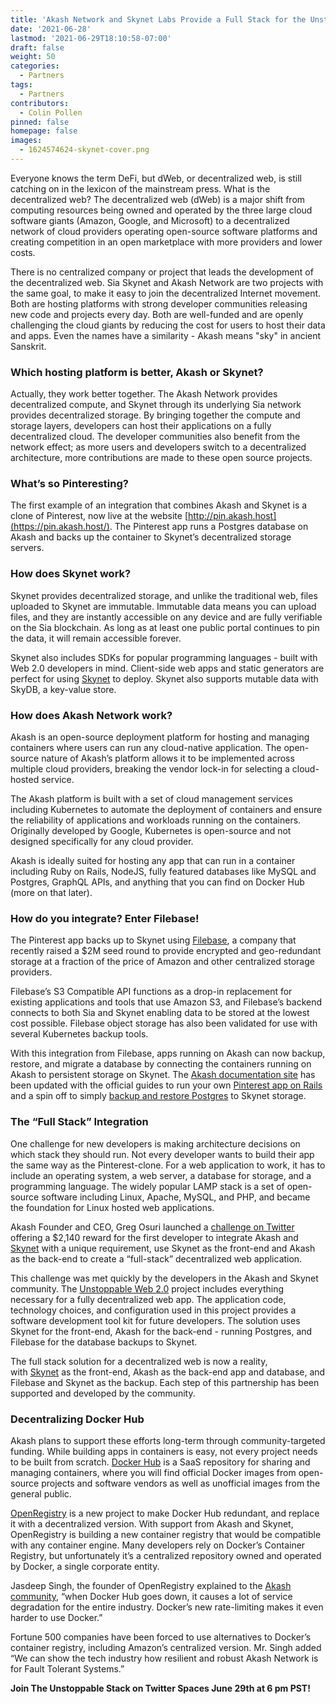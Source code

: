 ```yaml
---
title: 'Akash Network and Skynet Labs Provide a Full Stack for the Unstoppable Web '
date: '2021-06-28'
lastmod: '2021-06-29T18:10:58-07:00'
draft: false
weight: 50
categories:
  - Partners
tags:
  - Partners
contributors:
  - Colin Pollen
pinned: false
homepage: false
images:
  - 1624574624-skynet-cover.png
---
```

Everyone knows the term DeFi, but dWeb, or decentralized web, is still catching on in the lexicon of the mainstream press. What is the decentralized web? The decentralized web (dWeb) is a major shift from computing resources being owned and operated by the three large cloud software giants (Amazon, Google, and Microsoft) to a decentralized network of cloud providers operating open-source software platforms and creating competition in an open marketplace with more providers and lower costs.

There is no centralized company or project that leads the development of the decentralized web. Sia Skynet and Akash Network are two projects with the same goal, to make it easy to join the decentralized Internet movement. Both are hosting platforms with strong developer communities releasing new code and projects every day. Both are well-funded and are openly challenging the cloud giants by reducing the cost for users to host their data and apps. Even the names have a similarity - Akash means "sky" in ancient Sanskrit. 

### **Which hosting platform is better, Akash or Skynet?** 

Actually, they work better together. The Akash Network provides decentralized compute, and Skynet through its underlying Sia network provides decentralized storage. By bringing together the compute and storage layers, developers can host their applications on a fully decentralized cloud. The developer communities also benefit from the network effect; as more users and developers switch to a decentralized architecture, more contributions are made to these open source projects.

### **What’s so Pinteresting?**

The first example of an integration that combines Akash and Skynet is a clone of Pinterest, now live at the website [http://pin.akash.host](https://pin.akash.host/). The Pinterest app runs a Postgres database on Akash and backs up the container to Skynet’s decentralized storage servers. 

### **How does Skynet work?**

Skynet provides decentralized storage, and unlike the traditional web, files uploaded to Skynet are immutable. Immutable data means you can upload files, and they are instantly accessible on any device and are fully verifiable on the Sia blockchain. As long as at least one public portal continues to pin the data, it will remain accessible forever.

Skynet also includes SDKs for popular programming languages - built with Web 2.0 developers in mind. Client-side web apps and static generators are perfect for using [Skynet](http://siasky.net/) to deploy. Skynet also supports mutable data with SkyDB, a key-value store. 

### **How does Akash Network work?**

Akash is an open-source deployment platform for hosting and managing containers where users can run any cloud-native application. The open-source nature of Akash’s platform allows it to be implemented across multiple cloud providers, breaking the vendor lock-in for selecting a cloud-hosted service.

The Akash platform is built with a set of cloud management services including Kubernetes to automate the deployment of containers and ensure the reliability of applications and workloads running on the containers. Originally developed by Google, Kubernetes is open-source and not designed specifically for any cloud provider. 

Akash is ideally suited for hosting any app that can run in a container including Ruby on Rails, NodeJS, fully featured databases like MySQL and Postgres, GraphQL APIs, and anything that you can find on Docker Hub (more on that later).

### **How do you integrate? Enter Filebase!**

The Pinterest app backs up to Skynet using [Filebase](https://filebase.com/), a company that recently raised a $2M seed round to provide encrypted and geo-redundant storage at a fraction of the price of Amazon and other centralized storage providers. 

Filebase’s S3 Compatible API functions as a drop-in replacement for existing applications and tools that use Amazon S3, and Filebase’s backend connects to both Sia and Skynet enabling data to be stored at the lowest cost possible. Filebase object storage has also been validated for use with several Kubernetes backup tools. 

With this integration from Filebase, apps running on Akash can now backup, restore, and migrate a database by connecting the containers running on Akash to persistent storage on Skynet. The [Akash documentation site](http://docs.akash.network/) has been updated with the official guides to run your own [Pinterest app on Rails](https://github.com/ovrclk/akash-on-rails) and a spin off to simply [backup and restore Postgres](https://docs.akash.network/deploy/postgresql-restore-backup) to Skynet storage. 

### **The “Full Stack” Integration**

One challenge for new developers is making architecture decisions on which stack they should run. Not every developer wants to build their app the same way as the Pinterest-clone. For a web application to work, it has to include an operating system, a web server, a database for storage, and a programming language. The widely popular LAMP stack is a set of open-source software including Linux, Apache, MySQL, and PHP, and became the foundation for Linux hosted web applications. 

Akash Founder and CEO, Greg Osuri launched a [challenge on Twitter](https://twitter.com/gregosuri/status/1390090199728676864) offering a $2,140 reward for the first developer to integrate Akash and [Skynet](http://siasky.net/) with a unique requirement, use Skynet as the front-end and Akash as the back-end to create a “full-stack” decentralized web application. 

This challenge was met quickly by the developers in the Akash and Skynet community. The [Unstoppable Web 2.0](https://docs.akash.network/deploy/unstoppable-web-2.0) project includes everything necessary for a fully decentralized web app. The application code, technology choices, and configuration used in this project provides a software development tool kit for future developers. The solution uses Skynet for the front-end, Akash for the back-end - running Postgres, and Filebase for the database backups to Skynet.

The full stack solution for a decentralized web is now a reality, with [Skynet](http://siasky.net/) as the front-end, Akash as the back-end app and database, and Filebase and Skynet as the backup. Each step of this partnership has been supported and developed by the community.

### **Decentralizing Docker Hub**

Akash plans to support these efforts long-term through community-targeted funding. While building apps in containers is easy, not every project needs to be built from scratch. [Docker Hub](https://hub.docker.com/) is a SaaS repository for sharing and managing containers, where you will find official Docker images from open-source projects and software vendors as well as unofficial images from the general public.

[OpenRegistry](https://forum.akash.network/t/openregistry-an-open-container-registry/76/10) is a new project to make Docker Hub redundant, and replace it with a decentralized version. With support from Akash and Skynet, OpenRegistry is building a new container registry that would be compatible with any container engine. Many developers rely on Docker’s Container Registry, but unfortunately it’s a centralized repository owned and operated by Docker, a single corporate entity.

Jasdeep Singh, the founder of OpenRegistry explained to the [Akash community](https://forum.akash.network/t/openregistry-an-open-container-registry/76), “when Docker Hub goes down, it causes a lot of service degradation for the entire industry. Docker’s new rate-limiting makes it even harder to use Docker.” 

Fortune 500 companies have been forced to use alternatives to Docker’s container registry, including Amazon’s centralized version. Mr. Singh added “We can show the tech industry how resilient and robust Akash Network is for Fault Tolerant Systems.”

**Join The Unstoppable Stack on Twitter Spaces June 29th at 6 pm PST!**